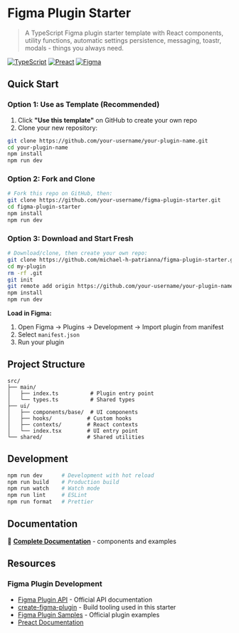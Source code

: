 # Figma Plugin Starter

> A TypeScript Figma plugin starter template with React components, utility functions, automatic settings persistence, messaging, toastr, modals - things you always need.

[![TypeScript](https://img.shields.io/badge/TypeScript-007ACC?style=flat-square&logo=typescript&logoColor=white)](https://www.typescriptlang.org/)
[![Preact](https://img.shields.io/badge/Preact-673AB8?style=flat-square&logo=preact&logoColor=white)](https://preactjs.com/)
[![Figma](https://img.shields.io/badge/Figma-F24E1E?style=flat-square&logo=figma&logoColor=white)](https://www.figma.com/)

## Quick Start

### Option 1: Use as Template (Recommended)
1. Click **"Use this template"** on GitHub to create your own repo
2. Clone your new repository:
```bash
git clone https://github.com/your-username/your-plugin-name.git
cd your-plugin-name
npm install
npm run dev
```

### Option 2: Fork and Clone
```bash
# Fork this repo on GitHub, then:
git clone https://github.com/your-username/figma-plugin-starter.git
cd figma-plugin-starter
npm install
npm run dev
```

### Option 3: Download and Start Fresh
```bash
# Download/clone, then create your own repo:
git clone https://github.com/michael-h-patrianna/figma-plugin-starter.git my-plugin
cd my-plugin
rm -rf .git
git init
git remote add origin https://github.com/your-username/your-plugin-name.git
npm install
npm run dev
```

**Load in Figma:**
1. Open Figma → Plugins → Development → Import plugin from manifest
2. Select `manifest.json`
3. Run your plugin


## Project Structure

```
src/
├── main/
│   ├── index.ts          # Plugin entry point
│   └── types.ts          # Shared types
├── ui/
│   ├── components/base/  # UI components
│   ├── hooks/           # Custom hooks
│   ├── contexts/        # React contexts
│   └── index.tsx        # UI entry point
└── shared/              # Shared utilities
```

## Development

```bash
npm run dev      # Development with hot reload
npm run build    # Production build
npm run watch    # Watch mode
npm run lint     # ESLint
npm run format   # Prettier
```

## Documentation

📖 **[Complete Documentation](./documentation.md)** - components and  examples

## Resources

### Figma Plugin Development
- [Figma Plugin API](https://www.figma.com/plugin-docs/) - Official API documentation
- [create-figma-plugin](https://github.com/yuanqing/create-figma-plugin) - Build tooling used in this starter
- [Figma Plugin Samples](https://github.com/figma/plugin-samples) - Official plugin examples
- [Preact Documentation](https://preactjs.com/guide/v10/getting-started)
